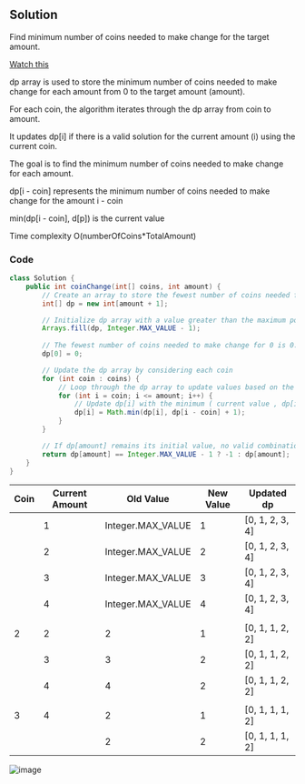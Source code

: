 ## Solution

Find minimum number of coins needed to make change for the target amount.

[Watch this](https://www.simplilearn.com/tutorials/data-structure-tutorial/coin-change-problem-with-dynamic-programming)

 dp array is used to store the minimum number of coins needed to make change for each amount from 0 to the target amount (amount). 

For each coin, the algorithm iterates through the dp array from coin to amount.

It updates dp[i] if there is a valid solution for the current amount (i) using the current coin.

The goal is to find the minimum number of coins needed to make change for each amount.

dp[i - coin] represents the minimum number of coins needed to make change for the amount i - coin

min(dp[i - coin], d[p]) is the current value 

Time complexity O(numberOfCoins*TotalAmount) 


### Code
``` java
class Solution {
    public int coinChange(int[] coins, int amount) {
        // Create an array to store the fewest number of coins needed for each amount
        int[] dp = new int[amount + 1];

        // Initialize dp array with a value greater than the maximum possible number of coins
        Arrays.fill(dp, Integer.MAX_VALUE - 1);
        
        // The fewest number of coins needed to make change for 0 is 0.
        dp[0] = 0;

        // Update the dp array by considering each coin
        for (int coin : coins) {
            // Loop through the dp array to update values based on the current coin
            for (int i = coin; i <= amount; i++) {
                // Update dp[i] with the minimum ( current value , dp[i - coin] + 1)
                dp[i] = Math.min(dp[i], dp[i - coin] + 1);
            }
        }

        // If dp[amount] remains its initial value, no valid combination was found
        return dp[amount] == Integer.MAX_VALUE - 1 ? -1 : dp[amount];
    }
}
```


| Coin | Current Amount | Old Value                  | New Value | Updated dp          |
|------|-----------------|----------------------------|-----------|----------------------|
|      | 1               | Integer.MAX_VALUE          | 1         | [0, 1, 2, 3, 4]      |
|      | 2               | Integer.MAX_VALUE          | 2         | [0, 1, 2, 3, 4]      |
|      | 3               | Integer.MAX_VALUE          | 3         | [0, 1, 2, 3, 4]      |
|      | 4               | Integer.MAX_VALUE          | 4         | [0, 1, 2, 3, 4]      |
|      |                 |                            |           |                      |
| 2    | 2               | 2                          | 1         | [0, 1, 1, 2, 2]      |
|      | 3               | 3                          | 2         | [0, 1, 1, 2, 2]      |
|      | 4               | 4                          | 2         | [0, 1, 1, 2, 2]      |
|      |                 |                            |           |                      |
| 3    | 4               | 2                          | 1         | [0, 1, 1, 1, 2]      |
|      |                 | 2                          | 2         | [0, 1, 1, 1, 2]      |


![image](https://github.com/bruhathisp/dsa_java/assets/91585301/b744bccb-21e2-46e3-921d-cbb77dc5d5ea)

